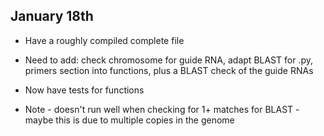 
## January 18th

* Have a roughly compiled complete file
* Need to add: check chromosome for guide RNA, adapt BLAST for .py, primers section into functions, plus a BLAST check of the guide RNAs
* Now have tests for functions

* Note - doesn't run well when checking for 1+ matches for BLAST - maybe this is due to multiple copies in the genome